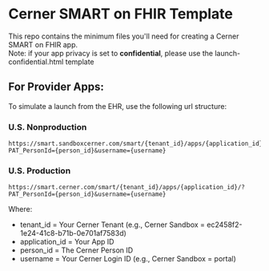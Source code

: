 # Cerner SMART on FHIR Template
This repo contains the minimum files you'll need for creating a Cerner SMART on FHIR app.<br>
Note: if your app privacy is set to <b>confidential</b>, please use the launch-confidential.html template

## For Provider Apps:
To simulate a launch from the EHR, use the following url structure:

### U.S. Nonproduction
```
https://smart.sandboxcerner.com/smart/{tenant_id}/apps/{application_id}/?PAT_PersonId={person_id}&username={username}
```
### U.S. Production
```
https://smart.cerner.com/smart/{tenant_id}/apps/{application_id}/?PAT_PersonId={person_id}&username={username}
```
Where:
* tenant_id = Your Cerner Tenant (e.g., Cerner Sandbox = ec2458f2-1e24-41c8-b71b-0e701af7583d)
* application_id = Your App ID
* person_id = The Cerner Person ID
* username = Your Cerner Login ID (e.g., Cerner Sandbox = portal)